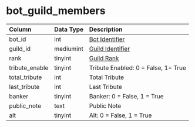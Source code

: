 # bot\_guild\_members

| Column | Data Type | Description |
| :--- | :--- | :--- |
| bot\_id | int | [Bot Identifier](bot_data.md) |
| guild\_id | mediumint | [Guild Identifier](../../../schema/categories/guilds/guilds.md) |
| rank | tinyint | [Guild Rank](../../../../categories/player/guild-ranks) |
| tribute\_enable | tinyint | Tribute Enabled: 0 = False, 1= True |
| total\_tribute | int | Total Tribute |
| last\_tribute | int | Last Tribute |
| banker | tinyint | Banker: 0 = False, 1 = True |
| public\_note | text | Public Note |
| alt | tinyint | Alt: 0 = False, 1 = True |

